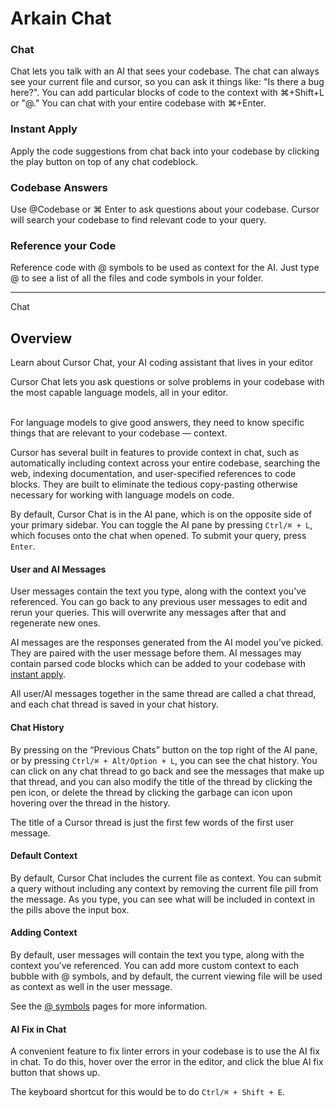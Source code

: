 # Arkain Chat

### Chat

Chat lets you talk with an AI that sees your codebase. The chat can always see your current file and cursor, so you can ask it things like: "Is there a bug here?". You can add particular blocks of code to the context with ⌘+Shift+L or "@." You can chat with your entire codebase with ⌘+Enter.

### Instant Apply

Apply the code suggestions from chat back into your codebase by clicking the play button on top of any chat codeblock.

### Codebase Answers

Use @Codebase or ⌘ Enter to ask questions about your codebase. Cursor will search your codebase to find relevant code to your query.

### Reference your Code

Reference code with @ symbols to be used as context for the AI. Just type @ to see a list of all the files and code symbols in your folder.



***



Chat

## Overview

Learn about Cursor Chat, your AI coding assistant that lives in your editor

Cursor Chat lets you ask questions or solve problems in your codebase with the most capable language models, all in your editor.

\
For language models to give good answers, they need to know specific things that are relevant to your codebase — context.

Cursor has several built in features to provide context in chat, such as automatically including context across your entire codebase, searching the web, indexing documentation, and user-specified references to code blocks. They are built to eliminate the tedious copy-pasting otherwise necessary for working with language models on code.

By default, Cursor Chat is in the AI pane, which is on the opposite side of your primary sidebar. You can toggle the AI pane by pressing `Ctrl/⌘ + L`, which focuses onto the chat when opened. To submit your query, press `Enter`.

#### [​](https://docs.cursor.com/chat/overview#user-and-ai-messages)User and AI Messages <a href="#user-and-ai-messages" id="user-and-ai-messages"></a>

User messages contain the text you type, along with the context you’ve referenced. You can go back to any previous user messages to edit and rerun your queries. This will overwrite any messages after that and regenerate new ones.

AI messages are the responses generated from the AI model you’ve picked. They are paired with the user message before them. AI messages may contain parsed code blocks which can be added to your codebase with [instant apply](https://docs.cursor.com/chat/apply).

All user/AI messages together in the same thread are called a chat thread, and each chat thread is saved in your chat history.

#### [​](https://docs.cursor.com/chat/overview#chat-history)Chat History <a href="#chat-history" id="chat-history"></a>

By pressing on the “Previous Chats” button on the top right of the AI pane, or by pressing `Ctrl/⌘ + Alt/Option + L`, you can see the chat history. You can click on any chat thread to go back and see the messages that make up that thread, and you can also modify the title of the thread by clicking the pen icon, or delete the thread by clicking the garbage can icon upon hovering over the thread in the history.

The title of a Cursor thread is just the first few words of the first user message.

#### [​](https://docs.cursor.com/chat/overview#default-context)Default Context <a href="#default-context" id="default-context"></a>

By default, Cursor Chat includes the current file as context. You can submit a query without including any context by removing the current file pill from the message. As you type, you can see what will be included in context in the pills above the input box.

#### [​](https://docs.cursor.com/chat/overview#adding-context)Adding Context <a href="#adding-context" id="adding-context"></a>

By default, user messages will contain the text you type, along with the context you’ve referenced. You can add more custom context to each bubble with @ symbols, and by default, the current viewing file will be used as context as well in the user message.

See the [@ symbols](https://docs.cursor.com/context/@-symbols/@-files) pages for more information.

#### [​](https://docs.cursor.com/chat/overview#ai-fix-in-chat)AI Fix in Chat <a href="#ai-fix-in-chat" id="ai-fix-in-chat"></a>

A convenient feature to fix linter errors in your codebase is to use the AI fix in chat. To do this, hover over the error in the editor, and click the blue AI fix button that shows up.

The keyboard shortcut for this would be to do `Ctrl/⌘ + Shift + E`.

